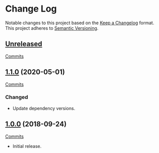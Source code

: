 # Change Log

Notable changes to this project based on the [Keep a Changelog](https://keepachangelog.com) format.
This project adheres to [Semantic Versioning](https://semver.org).


## [Unreleased](https://github.com/thebigmunch/fact-sphere-cli/tree/master)

[Commits](https://github.com/thebigmunch/fact-sphere-cli/compare/1.1.0...master)


## [1.1.0](https://github.com/thebigmunch/fact-sphere-cli/releases/tag/1.1.0) (2020-05-01)

[Commits](https://github.com/thebigmunch/fact-sphere-cli/compare/1.0.0...1.1.0)

### Changed

* Update dependency versions.


## [1.0.0](https://github.com/thebigmunch/fact-sphere-cli/releases/tag/1.0.0) (2018-09-24)

[Commits](https://github.com/thebigmunch/fact-sphere-cli/commit/8f0572b49ff1e2d7934873f55629a8ede04147d5)

* Initial release.

